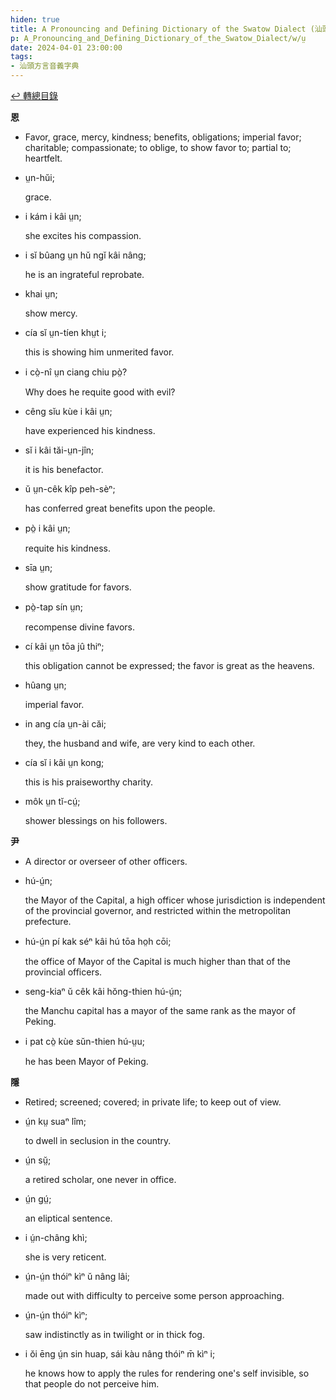 ```yaml
---
hiden: true
title: A Pronouncing and Defining Dictionary of the Swatow Dialect (汕頭方言音義字典) / ṳ
p: A_Pronouncing_and_Defining_Dictionary_of_the_Swatow_Dialect/w/ṳ
date: 2024-04-01 23:00:00
tags: 
- 汕頭方言音義字典
---
```


[↩️ 轉總目錄](/A_Pronouncing_and_Defining_Dictionary_of_the_Swatow_Dialect)


**恩**
- Favor, grace, mercy, kindness; benefits,  obligations; imperial favor; charitable; compassionate; to oblige, to  show favor to; partial to; heartfelt.

- ṳn-hŭi;

  grace.

- i kám i kâi ṳn;

  she excites his compassion.

- i sĭ bûang ṳn hŭ ngĭ kâi nâng;

  he is an ingrateful reprobate.

- khai ṳn;

  show mercy.

- cía sĭ ṳn-tíen khṳt i;

  this is showing him unmerited favor.

- i cò̤-nî ṳn ciang chiu pò̤?

  Why does he requite good with evil?

- cêng sĭu kùe i kâi ṳn;

  have experienced his kindness.

- sĭ i kâi tăi-ṳn-jîn;

  it is his benefactor.

- ŭ ṳn-cêk kîp peh-sèⁿ;

  has conferred great benefits upon the people.

- pò̤ i kâi ṳn;

  requite his kindness.

- sīa ṳn;

  show gratitude for favors.

- pò̤-tap sín ṳn;

  recompense divine favors.

- cí kâi ṳn tōa jû thiⁿ;

  this obligation cannot be expressed; the favor is great as the heavens.

- hûang ṳn;

  imperial favor.

- in ang cía ṳn-ài căi;

  they, the husband and wife, are very kind to each other.

- cía sĭ i kâi ṳn kong;

  this is his praiseworthy charity.

- môk ṳn tĭ-cṳ́;

  shower blessings on his followers.

**尹**
- A director or overseer of other officers.

- hú-ṳ́n;

  the Mayor of the Capital, a high officer whose  jurisdiction is independent of the provincial governor, and restricted  within the metropolitan prefecture.

- hú-ṳ́n pí kak séⁿ kâi hú tōa ho̤h cōi;

  the office of Mayor of the Capital is much higher than that of the provincial officers.

- seng-kiaⁿ ŭ cêk kâi hŏng-thien hú-ṳ́n;

  the Manchu capital has a mayor of the same rank as the mayor of Peking.

- i pat cò̤ kùe sŭn-thien hú-ṳu;

  he has been Mayor of Peking.

**隱**
- Retired; screened; covered; in private life; to keep out of view.

- ṳ́n kṳ suaⁿ lîm;

  to dwell in seclusion in the country.

- ṳ́n sṳ̆;

  a retired scholar, one never in office.

- ṳ́n gṳ́;

  an eliptical sentence.

- i ṳ́n-châng khì;

  she is very reticent.

- ṳ́n-ṳ́n thóiⁿ kìⁿ ŭ nâng lâi;

  made out with difficulty to perceive some person approaching.

- ṳ́n-ṳ́n thóiⁿ kìⁿ;

  saw indistinctly as in twilight or in thick fog.

- i ŏi ēng ṳ́n sin huap, sái kàu nâng thóiⁿ m̄ kìⁿ i;

  he knows how to apply the rules for rendering one's self invisible, so that people do not perceive him.